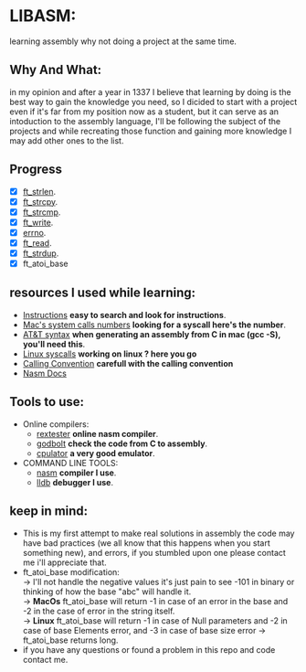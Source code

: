 # LIBASM:
learning assembly why not doing a project at the same time.
## Why And What:
 in my opinion and after a year in 1337 I believe that learning by doing is the best way to gain the knowledge you need, so I dicided to start with a project even if it's far from my position now as a student, but it can serve as an intoduction to the assembly language, I'll be following the subject of the projects and while recreating those function and gaining more knowledge I may add other ones to the list.
## Progress
 - [X] [ft_strlen](https://man7.org/linux/man-pages/man3/strlen.3.html).
 - [X] [ft_strcpy](https://man7.org/linux/man-pages/man3/strcpy.3.html).
 - [X] [ft_strcmp](https://www.man7.org/linux/man-pages/man3/strcmp.3.html).
 - [X] [ft_write](https://man7.org/linux/man-pages/man2/write.2.html).
 - [X] [errno](https://man7.org/linux/man-pages/man3/errno.3.html).
 - [X] [ft_read](https://man7.org/linux/man-pages/man2/read.2.html).
 - [X] [ft_strdup](https://man7.org/linux/man-pages/man3/strdup.3.html).
 - [X] ft_atoi_base
## resources I used while learning:
- [Instructions](http://www.mathemainzel.info/files/x86asmref.html#repe) **easy to search and look for instructions**.  
- [Mac's system calls numbers](https://opensource.apple.com/source/xnu/xnu-1504.3.12/bsd/kern/syscalls.master) **looking for a syscall here's the number**.  
- [AT&T syntax](https://csiflabs.cs.ucdavis.edu/~ssdavis/50/att-syntax.htm)	**when generating an assembly from C in mac (gcc -S), you'll need this**.  
- [Linux syscalls](https://blog.rchapman.org/posts/Linux_System_Call_Table_for_x86_64/)	**working on linux ? here you go** 
- [Calling Convention](https://www.ired.team/miscellaneous-reversing-forensics/windows-kernel-internals/linux-x64-calling-convention-stack-frame#accessing-1st-argument) **carefull with the calling convention**
- [Nasm Docs](https://www.nasm.us/xdoc/2.10rc8/html/)
## Tools to use:
- Online compilers:
  - [rextester](https://rextester.com/l/nasm_online_compiler) **online nasm compiler**.  
  - [godbolt](https://godbolt.org/)	**check the code from C to assembly**.  
  - [cpulator](https://cpulator.01xz.net/?sys=arm-de1soc)	**a very good emulator**.  
- COMMAND LINE TOOLS:
  - [nasm](https://www.nasm.us/) **compiler I use**.   
  - [lldb](https://lldb.llvm.org/) **debugger I use**.  
## keep in mind:
 - This is my first attempt to make real solutions in assembly the code may have bad practices (we all know that this happens when you start something new), and errors, if you stumbled upon one please contact me i'll appreciate that.
 - ft_atoi_base modification:  
   -> I'll not handle the negative values it's just pain to see -101 in binary or thinking of how the base "abc" will handle it.  
   -> **MacOs** ft_atoi_base will return -1 in case of an error in the base and -2 in the case of error in the string itself.  
   -> **Linux** ft_atoi_base will return -1 in case of Null parameters and -2 in case of base Elements error, and -3 in case of base size error
   -> ft_atoi_base returns long.  
 - if you have any questions or found a problem in this repo and code contact me.

